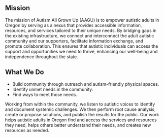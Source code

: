 ## Mission
The mission of Autism All Grown Up (AAGU) is to empower autistic adults in Oregon by serving as a nexus that provides 
accessible information, resources, and services tailored to their unique needs. By bridging gaps in the existing 
infrastructure, we connect and interconnect the adult autistic community and our supporters, facilitate information 
exchange, and promote collaboration. This ensures that autistic individuals can access the support and opportunities 
we need to thrive, enhancing our well-being and independence throughout the state.


## What We Do
- Build community through outreach and autism-friendly physical spaces.
- Identify unmet needs in the community.
- Find ways to meet those needs.

Working from within the community, we listen to autistic voices to identify and document systemic challenges. We then 
perform root cause analysis, create or propose solutions, and publish the results for the public. Our work helps autistic 
adults in Oregon find and access the services and resources they need, helps others better understand their needs, and creates 
new resources as needed.